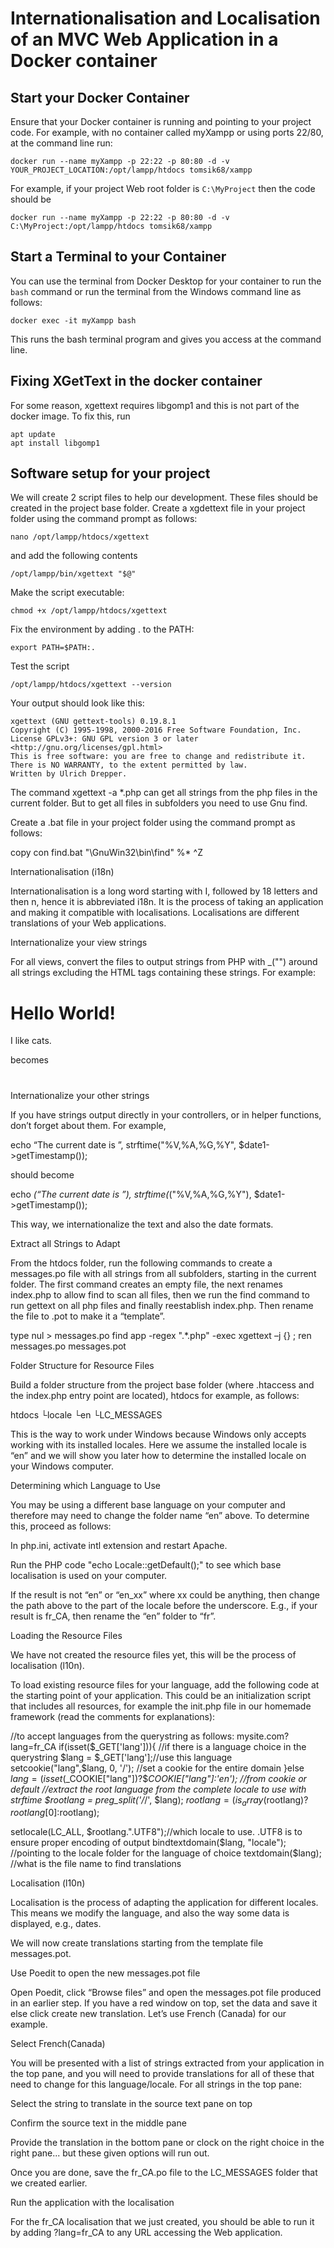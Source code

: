 # Internationalisation and Localisation of an MVC Web Application in a Docker container

## Start your Docker Container

Ensure that your Docker container is running and pointing to your project code.
For example, with no container called myXampp or using ports 22/80, at the command line run:
```
docker run --name myXampp -p 22:22 -p 80:80 -d -v YOUR_PROJECT_LOCATION:/opt/lampp/htdocs tomsik68/xampp
```
For example, if your project Web root folder is `C:\MyProject` then the code should be 
```
docker run --name myXampp -p 22:22 -p 80:80 -d -v C:\MyProject:/opt/lampp/htdocs tomsik68/xampp
```

## Start a Terminal to your Container
You can use the terminal from Docker Desktop for your container to run the `bash` command or run the terminal from the Windows command line as follows:
```
docker exec -it myXampp bash
```
This runs the bash terminal program and gives you access at the command line.

## Fixing XGetText in the docker container 

For some reason, xgettext requires libgomp1 and this is not part of the docker image. To fix this, run  

```
apt update 
apt install libgomp1
```

## Software setup for your project 

We will create 2 script files to help our development.
These files should be created in the project base folder.
Create a xgdettext file in your project folder using the command prompt as follows: 

```
nano /opt/lampp/htdocs/xgettext
```
and add the following contents
```
/opt/lampp/bin/xgettext "$@" 
```
Make the script executable:
```
chmod +x /opt/lampp/htdocs/xgettext
```
Fix the environment by adding . to the PATH:
```
export PATH=$PATH:.
```

Test the script 
```
/opt/lampp/htdocs/xgettext --version
```
Your output should look like this:
```
xgettext (GNU gettext-tools) 0.19.8.1
Copyright (C) 1995-1998, 2000-2016 Free Software Foundation, Inc.
License GPLv3+: GNU GPL version 3 or later <http://gnu.org/licenses/gpl.html>
This is free software: you are free to change and redistribute it.
There is NO WARRANTY, to the extent permitted by law.
Written by Ulrich Drepper.
```


The command xgettext -a *.php can get all strings from the php files in the current folder. But to get all files in subfolders you need to use Gnu find. 

Create a .bat file in your project folder using the command prompt as follows: 

copy con find.bat 
"\GnuWin32\bin\find" %* 
^Z 

Internationalisation (i18n) 

Internationalisation is a long word starting with I, followed by 18 letters and then n, hence it is abbreviated i18n. It is the process of taking an application and making it compatible with localisations. Localisations are different translations of your Web applications. 

Internationalize your view strings 

For all views, convert the files to output strings from PHP with _("") around all strings excluding the HTML tags containing these strings. For example: 

<html> 
<head><title>Hello World!</title></head> 
<body> 
<h1>Hello World!</h1> 
<p>I like cats.</p> 
</body> 
</html> 

becomes 

<html> 
<head><title><?= _("Hello World!") ?></title></head> 
<body> 
<h1><?= _("Hello World!") ?></h1> 
<p><?= _("I like cats.") ?></p></body> 
</html> 

Internationalize your other strings 

If you have strings output directly in your controllers, or in helper functions, don’t forget about them. For example, 

echo “The current date is ”, strftime("%V,%A,%G,%Y", $date1->getTimestamp()); 

should become 

echo _(“The current date is ”), strftime(_("%V,%A,%G,%Y"), $date1->getTimestamp()); 

This way, we internationalize the text and also the date formats. 

Extract all Strings to Adapt 

From the htdocs folder, run the following commands to create a messages.po file with all strings from all subfolders, starting in the current folder. The first command creates an empty file, the next renames index.php to allow find to scan all files, then we run the find command to run gettext on all php files and finally reestablish index.php. Then rename the file to .pot to make it a “template”. 

type nul > messages.po 
find app -regex ".*\.php" -exec xgettext –j {} ; 
ren messages.po messages.pot 

Folder Structure for Resource Files 

Build a folder structure from the project base folder (where .htaccess and the index.php entry point are located), htdocs for example, as follows: 

htdocs 
 └locale 
   └en 
     └LC_MESSAGES 

This is the way to work under Windows because Windows only accepts working with its installed locales. Here we assume the installed locale is “en” and we will show you later how to determine the installed locale on your Windows computer. 

Determining which Language to Use 

You may be using a different base language on your computer and therefore may need to change the folder name “en” above. To determine this, proceed as follows: 

In php.ini, activate intl extension and restart Apache. 

Run the PHP code "echo Locale::getDefault();" to see which base localisation is used on your computer. 

If the result is not “en” or “en_xx” where xx could be anything, then change the path above to the part of the locale before the underscore. E.g., if your result is fr_CA, then rename the “en” folder to “fr”. 

Loading the Resource Files 

We have not created the resource files yet, this will be the process of localisation (l10n). 

To load existing resource files for your language, add the following code at the starting point of your application. This could be an initialization script that includes all resources, for example the init.php file in our homemade framework (read the comments for explanations): 

//to accept languages from the querystring as follows: mysite.com?lang=fr_CA 
if(isset($_GET['lang'])){ //if there is a language choice in the querystring 
	$lang = $_GET['lang'];//use this language 
	setcookie("lang",$lang, 0, '/'); //set a cookie for the entire domain 
}else 
	$lang=(isset($_COOKIE["lang"])?$_COOKIE["lang"]:'en'); //from cookie or default 
//extract the root language from the complete locale to use with strftime 
$rootlang = preg_split('/_/', $lang); 
$rootlang = (is_array($rootlang)?$rootlang[0]:$rootlang); 

setlocale(LC_ALL, $rootlang.".UTF8");//which locale to use. .UTF8 is to ensure proper encoding of output 
bindtextdomain($lang, "locale"); //pointing to the locale folder for the language of choice 
textdomain($lang); //what is the file name to find translations 

 

Localisation (l10n) 

Localisation is the process of adapting the application for different locales. This means we modify the language, and also the way some data is displayed, e.g., dates. 

We will now create translations starting from the template file messages.pot. 

Use Poedit to open the new messages.pot file 

Open Poedit, click “Browse files” and open the messages.pot file produced in an earlier step. If you have a red window on top, set the data and save it else click create new translation. Let’s use French (Canada) for our example. 

Select French(Canada) 

You will be presented with a list of strings extracted from your application in the top pane, and you will need to provide translations for all of these that need to change for this language/locale. For all strings in the top pane: 

Select the string to translate in the source text pane on top 

Confirm the source text in the middle pane 

Provide the translation in the bottom pane or clock on the right choice in the right pane... but these given options will run out. 

Once you are done, save the fr_CA.po file to the LC_MESSAGES folder that we created earlier. 

Run the application with the localisation 

For the fr_CA localisation that we just created, you should be able to run it by adding ?lang=fr_CA to any URL accessing the Web application. 

 
